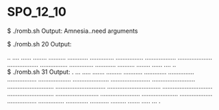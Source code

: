 # SPO_12_10
$ ./romb.sh
Output:
Amnesia..need arguments

$ ./romb.sh 20
Output:
<div>
          ..   
         ....  
        ......  
       ........  
      ..........  
     ............  
    ..............  
   ................  
  ..................  
 ....................  
  ..................  
   ................  
    ..............  
     ............  
      ..........  
       ........  
        ......  
         ....  
          ..  
</div>
$ ./romb.sh 31
Output:
               .
              ...
             .....
            .......
           .........
          ...........
         .............
        ...............
       .................
      ...................
     .....................
    .......................
   .........................
  ...........................
 .............................
...............................
 .............................
  ...........................
   .........................
    .......................
     .....................
      ...................
       .................
        ...............
         .............
          ...........
           .........
            .......
             .....
              ...
               .
